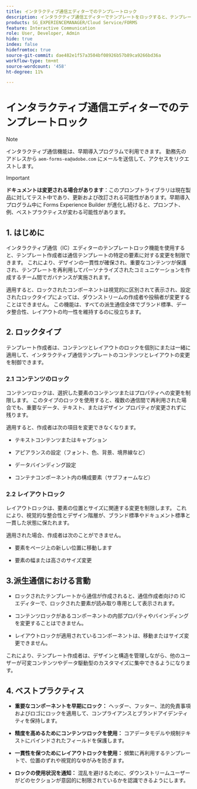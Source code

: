 ```yaml
---
title: インタラクティブ通信エディターでのテンプレートロック
description: インタラクティブ通信エディターでテンプレートをロックすると、テンプレート作成者がドキュメント作成者のレイアウトやコンテンツをロックできるようになります。
products: SG_EXPERIENCEMANAGER/Cloud Service/FORMS
feature: Interactive Communication
role: User, Developer, Admin
hide: true
index: false
hidefromtoc: true
source-git-commit: dae482e1f57a3504bf08926b57b89ca9266bd36a
workflow-type: tm+mt
source-wordcount: '458'
ht-degree: 11%

---
```



# インタラクティブ通信エディターでのテンプレートロック

>[!NOTE]
>
> インタラクティブ通信機能は、早期導入プログラムで利用できます。 勤務先のアドレスから `aem-forms-ea@adobe.com` にメールを送信して、アクセスをリクエストします。

>[!IMPORTANT]
>
> **ドキュメントは変更される場合があります**：このプロンプトライブラリは現在製品に対してテスト中であり、更新および改訂される可能性があります。早期導入プログラム中に Forms Experience Builder が進化し続けると、プロンプト、例、ベストプラクティスが変わる可能性があります。

## &#x200B;1. はじめに

インタラクティブ通信（IC）エディターのテンプレートロック機能を使用すると、テンプレート作成者は通信テンプレートの特定の要素に対する変更を制限できます。 これにより、デザインの一貫性が確保され、重要なコンテンツが保護され、テンプレートを再利用してパーソナライズされたコミュニケーションを作成するチーム間でガバナンスが実施されます。

適用すると、ロックされたコンポーネントは視覚的に区別されて表示され、設定されたロックタイプによっては、ダウンストリームの作成者や投稿者が変更することはできません。 この機能は、すべての派生通信全体でブランド標準、データ整合性、レイアウトの均一性を維持するのに役立ちます。

## &#x200B;2. ロックタイプ

テンプレート作成者は、コンテンツとレイアウトのロックを個別にまたは一緒に適用して、インタラクティブ通信テンプレートのコンテンツとレイアウトの変更を制御できます。

### 2.1 コンテンツのロック

コンテンツロックは、選択した要素のコンテンツまたはプロパティへの変更を制限します。 このタイプのロックを使用すると、複数の通信間で再利用された場合でも、重要なデータ、テキスト、またはデザイン プロパティが変更されずに残ります。

適用すると、作成者は次の項目を変更できなくなります。

- テキストコンテンツまたはキャプション

- アピアランスの設定（フォント、色、背景、境界線など）

- データバインディング設定

- コンテナコンポーネント内の構成要素（サブフォームなど）

### 2.2 レイアウトロック

レイアウトロックは、要素の位置とサイズに関連する変更を制限します。 これにより、視覚的な整合性とデザイン階層が、ブランド標準やドキュメント標準と一貫した状態に保たれます。

適用された場合、作成者は次のことができません。

- 要素をページ上の新しい位置に移動します

- 要素の幅または高さのサイズ変更

## 3.派生通信における言動

- ロックされたテンプレートから通信が作成されると、通信作成者向けの IC エディターで、ロックされた要素が読み取り専用として表示されます。

- コンテンツロックがあるコンポーネントの内部プロパティやバインディングを変更することはできません。

- レイアウトロックが適用されているコンポーネントは、移動またはサイズ変更できません。

これにより、テンプレート作成者は、デザインと構造を管理しながら、他のユーザーが可変コンテンツやデータ駆動型のカスタマイズに集中できるようになります。

## &#x200B;4. ベストプラクティス

- **重要なコンポーネントを早期にロック：** ヘッダー、フッター、法的免責事項およびロゴにロックを適用して、コンプライアンスとブランドアイデンティティを保持します。

- **精度を高めるためにコンテンツロックを使用：** コアデータモデルや規制テキストにバインドされたフィールドを保護します。

- **一貫性を保つためにレイアウトロックを使用：** 頻繁に再利用するテンプレートで、位置のずれや視覚的なゆがみを防ぎます。

- **ロックの使用状況を通知：** 混乱を避けるために、ダウンストリームユーザーがどのセクションが意図的に制限されているかを認識できるようにします。
